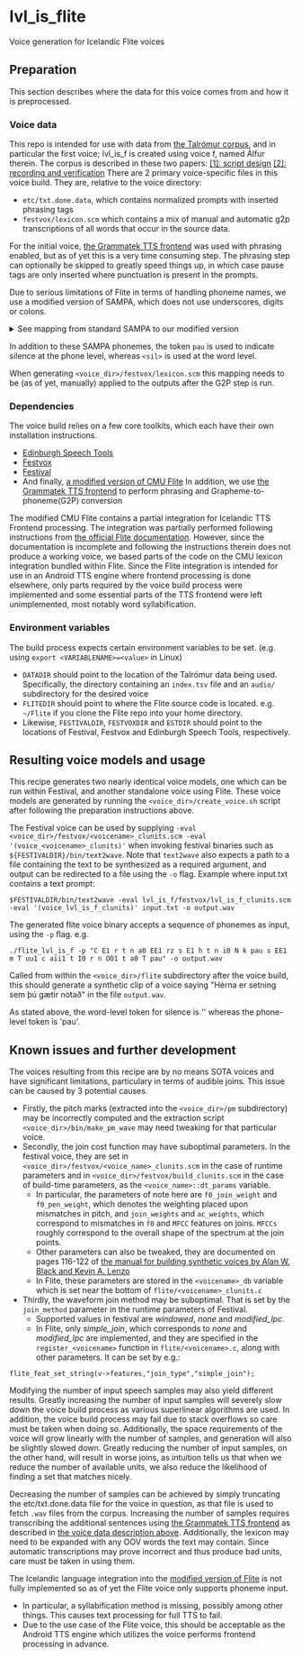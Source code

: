 # lvl_is_flite
Voice generation for Icelandic Flite voices

## Preparation
This section describes where the data for this voice comes from and how it is preprocessed.

### Voice data
This repo is intended for use with data from [the Talrómur corpus](https://repository.clarin.is/repository/xmlui/handle/20.500.12537/104), and in particular the first voice; lvl_is_f is created using voice f, named Álfur therein. The corpus is described in these two papers: [[1]: script design](https://aclanthology.org/2020.sltu-1.44/) [[2]: recording and verification](https://aclanthology.org/2021.nodalida-main.50/)
There are 2 primary voice-specific files in this voice build. They are, relative to the voice directory: 
- `etc/txt.done.data`, which contains normalized prompts with inserted phrasing tags
- `festvox/lexicon.scm` which contains a mix of manual and automatic g2p transcriptions of all words that occur in the source data.

For the initial voice, [the Grammatek TTS frontend](https://github.com/grammatek/tts-frontend) was used with phrasing enabled, but as of yet this is a very time consuming step. The phrasing step can optionally be skipped to greatly speed things up, in which case pause tags are only inserted where punctuation is present in the prompts.

Due to serious limitations of Flite in terms of handling phoneme names, we use a modified version of SAMPA, which does not use underscores, digits or colons.

<details>
<summary>See mapping from standard SAMPA to our modified version</summary>

|SAMPA|flite phoneset|
|-----|--------------|
|a:   |aa            |
|a    |a             |
|ai:  |aii           |
|ai   |ai            |
|au:  |auu           |
|au   |au            |
|c    |c             |
|C    |C             |
|c_h  |ch            |
|D    |D             |
|ei:  |eii           |
|ei   |ei            |
|E:   |EE            |
|E    |E             |
|f    |f             |
|G    |G             |
|h    |h             |
|i:   |ii            |
|i    |i             |
|I:   |II            |
|I    |I             |
|j    |j             |
|k_h  |kh            |
|k    |k             |
|l    |l             |
|l_0  |lz            |
|m    |m             |
|m_0  |mz            |
|n    |n             |
|n_0  |nz            |
|J    |J             |
|J_0  |Jz            |
|N    |N             |
|N_0  |Nz            |
|9:   |oee           |
|9    |oe            |
|9i:  |oeii          |
|9i   |oei           |
|ou:  |ouu           |
|ou   |ou            |
|O:   |OO            |
|Oi   |Oi            |
|O    |O             |
|p_h  |ph            |
|p    |p             |
|r    |r             |
|r_0  |rz            |
|s    |s             |
|t_h  |th            |
|t    |t             |
|u:   |uu            |
|u    |u             |
|v    |v             |
|x    |x             |
|Y:   |YY            |
|Yi   |Yi            |
|Y    |Y             |
|T    |T             |

</details>

In addition to these SAMPA phonemes, the token `pau` is used to indicate silence at the phone level, whereas `<sil>` is used at the word level.

When generating `<voice_dir>/festvox/lexicon.scm` this mapping needs to be (as of yet, manually) applied to the outputs after the G2P step is run.

### Dependencies
The voice build relies on a few core toolkits, which each have their own installation instructions.
- [Edinburgh Speech Tools](https://github.com/festvox/speech_tools)
- [Festvox](https://github.com/festvox/festvox)
- [Festival](https://github.com/festvox/festival)
- And finally, [a modified version of CMU Flite](https://github.com/grammatek/Flite)
In addition, we use [the Grammatek TTS frontend](https://github.com/grammatek/tts-frontend) to perform phrasing and Grapheme-to-phoneme(G2P) conversion

The modified CMU Flite contains a partial integration for Icelandic TTS Frontend processing. The integration was partially performed following instructions from [the official Flite documentation](http://cmuflite.org/doc/flite_8.html#Language-Conversion). However, since the documentation is incomplete and following the instructions therein does not produce a working voice, we based parts of the code on the CMU lexicon integration bundled within Flite. 
Since the Flite integration is intended for use in an Android TTS engine where frontend processing is done elsewhere, only parts required by the voice build process were implemented and some essential parts of the TTS frontend were left unimplemented, most notably word syllabification. 

### Environment variables
The build process expects certain environment variables to be set. (e.g. using `export <VARIABLENAME>=<value>` in Linux)
- `DATADIR` should point to the location of the Talrómur data being used. Specifically, the directory containing an `index.tsv` file and an `audio/` subdirectory for the desired voice
- `FLITEDIR` should point to where the Flite source code is located. e.g. `~/Flite` if you clone the Flite repo into your home directory.
- Likewise, `FESTIVALDIR`, `FESTVOXDIR` and `ESTDIR` should point to the locations of Festival, Festvox and Edinburgh Speech Tools, respectively.

## Resulting voice models and usage
This recipe generates two nearly identical voice models, one which can be run within Festival, and another standalone voice using Flite. These voice models are generated by running the `<voice_dir>/create_voice.sh` script after following the preparation instructions above.

The Festival voice can be used by supplying `-eval <voice_dir>/festvox/<voicename>_clunits.scm -eval '(voice_<voicename>_clunits)'` when invoking festival binaries such as `${FESTIVALDIR}/bin/text2wave`. Note that `text2wave` also expects a path to a file containing the text to be synthesized as a required argument, and output can be redirected to a file using the `-o` flag. Example where input.txt contains a text prompt:

```
$FESTIVALDIR/bin/text2wave -eval lvl_is_f/festvox/lvl_is_f_clunits.scm -eval '(voice_lvl_is_f_clunits)' input.txt -o output.wav
```

The generated flite voice binary accepts a sequence of phonemes as input, using the `-p` flag. e.g. 

```
./flite_lvl_is_f -p "C E1 r t n a0 EE1 rz s E1 h t n i0 N k pau s EE1 m T uu1 c aii1 t I0 r n OO1 t a0 T pau" -o output.wav
```

Called from within the `<voice_dir>/flite` subdirectory after the voice build, this should generate a synthetic clip of a voice saying "Hérna er setning sem þú gætir notað" in the file `output.wav`.


As stated above, the word-level token for silence is '<sil>' whereas the phone-level token is 'pau'.

## Known issues and further development
The voices resulting from this recipe are by no means SOTA voices and have significant limitations, particulary in terms of audible joins. This issue can be caused by 3 potential causes.
- Firstly, the pitch marks (extracted into the `<voice_dir>/pm` subdirectory) may be incorrectly computed and the extraction script `<voice_dir>/bin/make_pm_wave` may need tweaking for that particular voice.
- Secondly, the join cost function may have suboptimal parameters. In the festival voice, they are set in `<voice_dir>/festvox/<voice_name>_clunits.scm` in the case of runtime parameters and in `<voice_dir>/festvox/build_clunits.scm` in the case of build-time parameters, as the `<voice_name>::dt_params` variable.
  - In particular, the parameters of note here are `f0_join_weight` and `f0_pen_weight`, which denotes the weighting placed upon mismatches in pitch, and `join_weights` and `ac_weights`, which correspond to mismatches in `f0` and `MFCC` features on joins. `MFCCs` roughly correspond to the overall shape of the spectrum at the join points. 
  - Other parameters can also be tweaked, they are documented on pages 116-122 of [the manual for building synthetic voices by Alan W. Black and Kevin A. Lenzo](http://festvox.org/bsv/bsv.pdf)
  - In Flite, these parameters are stored in the `<voicename>_db` variable which is set near the bottom of `flite/<voicename>_clunits.c`
- Thirdly, the waveform join method may be suboptimal. That is set by the `join_method` parameter in the runtime parameters of Festival. 
  - Supported values in festival are *windowed*, *none* and *modified_lpc*.
  - In Flite, only *simple_join*, which corresponds to *none* and *modified_lpc* are implemented, and they are specified in the `register_<voicename>` function in `flite/<voicename>.c`, along with other parameters. It can be set by e.g.:

```
flite_feat_set_string(v->features,"join_type","simple_join");
```

Modifying the number of input speech samples may also yield different results. Greatly increasing the number of input samples will severely slow down the voice build process as various superlinear algorithms are used. In addition, the voice build process may fail due to stack overflows so care must be taken when doing so. Additionally, the space requirements of the voice will grow linearly with the number of samples, and generation will also be slightly slowed down.
Greatly reducing the number of input samples, on the other hand, will result in worse joins, as intuition tells us that when we reduce the number of available units, we also reduce the likelihood of finding a set that matches nicely.

Decreasing the number of samples can be achieved by simply truncating the etc/txt.done.data file for the voice in question, as that file is used to fetch `.wav` files from the corpus. Increasing the number of samples requires transcribing the additional sentences using [the Grammatek TTS frontend](https://github.com/grammatek/tts-frontend) as described in [the voice data description above](#voice-data). Additionally, the lexicon may need to be expanded with any OOV words the text may contain. Since automatic transcriptions may prove incorrect and thus produce bad units, care must be taken in using them.

The Icelandic language integration into the [modified version of Flite](https://github.com/grammatek/Flite) is not fully implemented so as of yet the Flite voice only supports phoneme input.
- In particular, a syllabification method is missing, possibly among other things. This causes text processing for full TTS to fail.
- Due to the use case of the Flite voice, this should be acceptable as the Android TTS engine which utilizes the voice performs frontend processing in advance.
